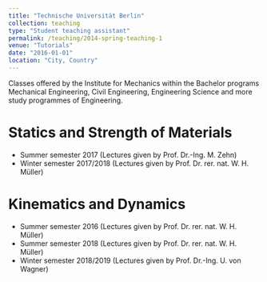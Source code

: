 ```yaml
---
title: "Technische Universität Berlin"
collection: teaching
type: "Student teaching assistant"
permalink: /teaching/2014-spring-teaching-1
venue: "Tutorials"
date: "2016-01-01"
location: "City, Country"
---
```


Classes offered by the Institute for Mechanics within the Bachelor programs Mechanical Engineering, Civil Engineering, Engineering Science and more study programmes of Engineering.

Statics and Strength of Materials
======
* Summer semester 2017 (Lectures given by Prof. Dr.-Ing. M. Zehn)
* Winter semester 2017/2018 (Lectures given by Prof. Dr. rer. nat. W. H. Müller)

Kinematics and Dynamics
======
* Summer semester 2016 (Lectures given by Prof. Dr. rer. nat. W. H. Müller)
* Summer semester 2018 (Lectures given by Prof. Dr. rer. nat. W. H. Müller)
* Winter semester 2018/2019 (Lectures given by Prof. Dr.-Ing. U. von Wagner)
